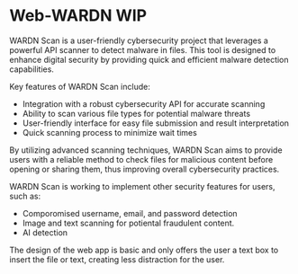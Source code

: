 # Web-WARDN WIP
WARDN Scan is a user-friendly cybersecurity project that leverages a powerful API scanner to detect malware in files. This tool is designed to enhance digital security by providing quick and efficient malware detection capabilities.

Key features of WARDN Scan include:

- Integration with a robust cybersecurity API for accurate scanning
- Ability to scan various file types for potential malware threats
- User-friendly interface for easy file submission and result interpretation
- Quick scanning process to minimize wait times

By utilizing advanced scanning techniques, WARDN Scan aims to provide users with a reliable method to check files for malicious content before opening or sharing them, thus improving overall cybersecurity practices. 

WARDN Scan is working to implement other security features for users, such as:

- Comporomised username, email, and password detection
- Image and text scanning for potiental fraudulent content.
- AI detection

The design of the web app is basic and only offers the user a text box to insert the file or text, creating less distraction for the user.
